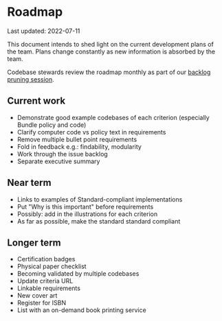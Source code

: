 # Roadmap

Last updated: 2022-07-11

This document intends to shed light on the current development plans of the team.
Plans change constantly as new information is absorbed by the team.

Codebase stewards review the roadmap monthly as part of our [backlog pruning session](https://about.publiccode.net/activities/standard-maintenance/backlog-pruning.html).

## Current work

* Demonstrate good example codebases of each criterion (especially Bundle policy and code)
* Clarify computer code vs policy text in requirements
* Remove multiple bullet point requirements
* Fold in feedback e.g.: findability, modularity
* Work through the issue backlog
* Separate executive summary

## Near term

* Links to examples of Standard-compliant implementations
* Put "Why is this important" before requirements
* Possibly: add in the illustrations for each criterion
* As far as possible, make the standard standard compliant

## Longer term

* Certification badges
* Physical paper checklist
* Becoming validated by multiple codebases
* Update criteria URL
* Linkable requirements
* New cover art
* Register for ISBN
* List with an on-demand book printing service
